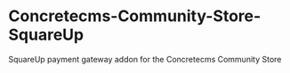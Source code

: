 # Concretecms-Community-Store-SquareUp
SquareUp payment gateway addon for the Concretecms Community Store
